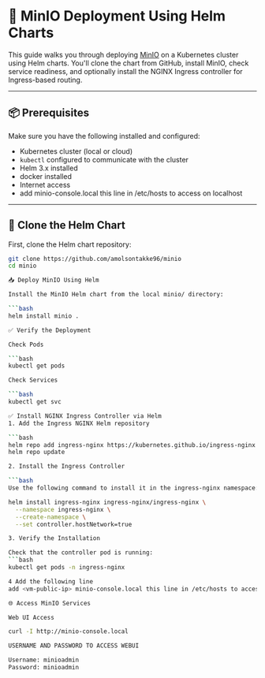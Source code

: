 # 🚀 MinIO Deployment Using Helm Charts

This guide walks you through deploying [MinIO](https://min.io/) on a Kubernetes cluster using Helm charts. You'll clone the chart from GitHub, install MinIO, check service readiness, and optionally install the NGINX Ingress controller for Ingress-based routing.

---

## 📦 Prerequisites

Make sure you have the following installed and configured:

- Kubernetes cluster (local or cloud)
- `kubectl` configured to communicate with the cluster
- Helm 3.x installed
- docker installed
- Internet access
- add <vm-public-ip> minio-console.local this line in /etc/hosts to access on localhost

---

## 🔁 Clone the Helm Chart

First, clone the Helm chart repository:

```bash
git clone https://github.com/amolsontakke96/minio
cd minio

📥 Deploy MinIO Using Helm

Install the MinIO Helm chart from the local minio/ directory:

```bash
helm install minio .

✅ Verify the Deployment

Check Pods

```bash
kubectl get pods

Check Services

```bash
kubectl get svc

✅ Install NGINX Ingress Controller via Helm
1. Add the Ingress NGINX Helm repository

```bash
helm repo add ingress-nginx https://kubernetes.github.io/ingress-nginx
helm repo update

2. Install the Ingress Controller

```bash
Use the following command to install it in the ingress-nginx namespace:

helm install ingress-nginx ingress-nginx/ingress-nginx \
  --namespace ingress-nginx \
  --create-namespace \
  --set controller.hostNetwork=true

3. Verify the Installation

Check that the controller pod is running:
```bash
kubectl get pods -n ingress-nginx

4 Add the following line
add <vm-public-ip> minio-console.local this line in /etc/hosts to access on localhost

🌐 Access MinIO Services

Web UI Access

curl -I http://minio-console.local

USERNAME AND PASSWORD TO ACCESS WEBUI

Username: minioadmin
Password: minioadmin








